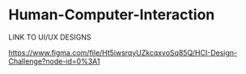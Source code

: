 # Human-Computer-Interaction

LINK TO UI/UX DESIGNS

https://www.figma.com/file/Ht5iwsrqyUZkcqxvoSq85Q/HCI-Design-Challenge?node-id=0%3A1
